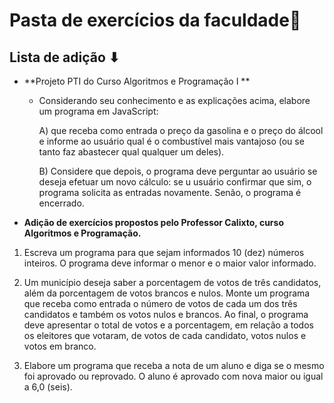 # Pasta de exercícios da faculdade📁

## Lista de adição ⬇

- **Projeto PTI do Curso Algoritmos e Programação I **

  - Considerando seu conhecimento e as explicações acima, elabore um programa em JavaScript:

     A) que receba como entrada o preço da gasolina e o preço do álcool e informe ao usuário qual é o combustível mais vantajoso (ou se tanto faz abastecer qual qualquer um deles).

     B) Considere que depois, o programa deve perguntar ao usuário se deseja efetuar um novo cálculo: se u usuário confirmar que sim, o programa solicita as entradas novamente. Senão, o programa é encerrado.

- **Adição de  exercícios propostos pelo Professor Calixto, curso Algoritmos e Programação.**

1. Escreva um programa para que sejam informados 10 (dez) números inteiros. O programa deve informar o menor e o maior valor informado.

   

2. Um município deseja saber a porcentagem de votos de três candidatos, além da
   porcentagem de votos brancos e nulos. Monte um programa que receba como entrada o
   número de votos de cada um dos três candidatos e também os votos nulos e brancos. Ao
   final, o programa deve apresentar o total de votos e a porcentagem, em relação a todos
   os eleitores que votaram, de votos de cada candidato, votos nulos e votos em branco.

   

3. Elabore um programa que receba a nota de um aluno e diga se o mesmo foi aprovado ou
   reprovado. O aluno é aprovado com nova maior ou igual a 6,0 (seis).

